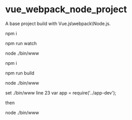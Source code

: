 # vue_webpack_node_project
A base project build with Vue.js\webpack\Node.js.


npm i

npm run watch

node ./bin/www

npm i

npm run build

node ./bin/www


set ./bin/www line 23 
var app = require('../app-dev');

then

node ./bin/www

